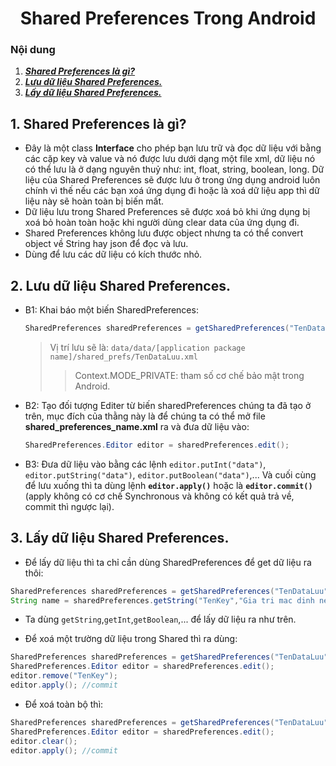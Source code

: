 <h1 align="center">Shared Preferences Trong Android</h1>

### Nội dung
1. [***Shared Preferences là gì?***](#muc1) 
2. [***Lưu dữ liệu Shared Preferences.***](#muc2)
3. [***Lấy dữ liệu Shared Preferences.***](#muc3)

<a name="muc1"></a>
## 1. Shared Preferences là gì?
- Đây là một class **Interface** cho phép bạn lưu trữ và đọc dữ liệu với bằng các cặp key và value và nó được lưu dưới dạng một file xml, dữ liệu nó có thể lưu là ở dạng nguyên thuỷ như: int, float, string, boolean, long. Dữ liệu của Shared Preferences sẽ được lưu ở trong ứng dụng android luôn chính vì thế nếu các bạn xoá ứng dụng đi hoặc là xoá dữ liệu app thì dữ liệu này sẽ hoàn toàn bị biến mất.
- Dữ liệu lưu trong Shared Preferences sẽ được xoá bỏ khi ứng dụng bị xoá bỏ hoàn toàn hoặc khi người dùng clear data của ứng dụng đi.
- Shared Preferences không lưu được object nhưng ta có thể convert object về String hay json để đọc và lưu.
- Dùng để lưu các dữ liệu có kích thước nhỏ.

<a name="muc2"></a>
## 2. Lưu dữ liệu Shared Preferences.
- B1: Khai báo một biến SharedPreferences:
	```java
	SharedPreferences sharedPreferences = getSharedPreferences("TenDataLuu", Context.MODE_PRIVATE);
	```

	> Vị trí lưu sẽ là: `data/data/[application package name]/shared_prefs/TenDataLuu.xml`
	>>Context.MODE_PRIVATE:  tham số cơ chế bảo mật trong Android.

- B2: Tạo đối tượng Editer từ biến sharedPreferences chúng ta đã tạo ở trên, mục đích của thằng này là để chúng ta có thể mở file **shared_preferences_name.xml** ra và đưa dữ liệu vào:
	```java
	SharedPreferences.Editor editor = sharedPreferences.edit();
	```
- B3: Đưa dữ liệu vào bằng các lệnh `editor.putInt("data")`, `editor.putString("data")`, `editor.putBoolean("data")`,... Và cuối cùng để lưu xuống thì ta dùng lệnh **`editor.apply()`** hoặc là **`editor.commit()`** (apply không có cơ chế  Synchronous và không có kết quả trả về, commit thì ngược lại).


<a name="muc3"></a>
## 3. Lấy dữ liệu Shared Preferences.
- Để lấy dữ liệu thì ta chỉ cần dùng SharedPreferences để get dữ liệu ra thôi:
```java
SharedPreferences sharedPreferences = getSharedPreferences("TenDataLuu", Context.MODE_PRIVATE);
String name = sharedPreferences.getString("TenKey","Gia tri mac dinh neu khong tim thay");
```
- Ta dùng `getString`,`getInt`,`getBoolean`,... để lấy dữ liệu ra như trên.

- Để xoá một trường dữ liệu trong Shared thì ra dùng:
```java
SharedPreferences sharedPreferences = getSharedPreferences("TenDataLuu", Context.MODE_PRIVATE);  
SharedPreferences.Editor editor = sharedPreferences.edit();  
editor.remove("TenKey");  
editor.apply(); //commit
```

- Để xoá toàn bộ thì:
```java
SharedPreferences sharedPreferences = getSharedPreferences("TenDataLuu", Context.MODE_PRIVATE);  
SharedPreferences.Editor editor = sharedPreferences.edit();  
editor.clear();  
editor.apply(); //commit
```